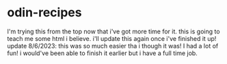 # odin-recipes
I'm trying this from the top now that i've got more time for it. this is going to teach me some html i believe. i'll update this again once i've finished it up!
<br>
update 8/6/2023:
this was so much easier tha i though it was! I had a lot of fun! i would've been able to finish it earlier but i have a full time job.